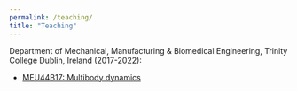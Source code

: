 ```yaml
---
permalink: /teaching/
title: "Teaching"
---
```


Department of Mechanical, Manufacturing & Biomedical Engineering, Trinity College Dublin, Ireland (2017-2022):

- <a href="https://kevgildea.github.io/teaching/MEU44B17" target="_blank">MEU44B17: Multibody dynamics</a>

